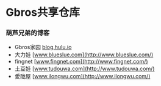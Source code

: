 # Gbros共享仓库

### 葫芦兄弟的博客


- Gbros家园 [blog.hulu.io](http://blog.hulu.io/)
- 大力娃 [www.blueslue.com](http://www.blueslue.com/)
- fingnet [www.fingnet.com](http://www.fingnet.com/)
- 土豆娃 [www.tudouwa.com](http://www.tudouwa.com/)
- 愛陇屋 [www.ilongwu.com](http://www.ilongwu.com/)
